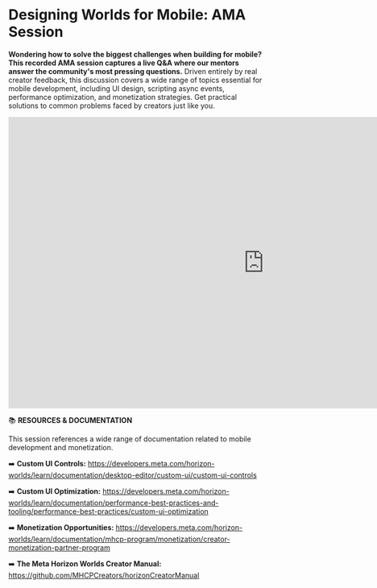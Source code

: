 # Designing Worlds for Mobile: AMA Session
**Wondering how to solve the biggest challenges when building for mobile? This recorded AMA session captures a live Q&A where our mentors answer the community's most pressing questions.** Driven entirely by real creator feedback, this discussion covers a wide range of topics essential for mobile development, including UI design, scripting async events, performance optimization, and monetization strategies. Get practical solutions to common problems faced by creators just like you.

<iframe width="1014" height="579" src="https://www.youtube.com/embed/r3KWcMC70ro" title="MHCP Mentor Office Hour Video: AMA Building in Mobile with Shards632" frameborder="0" allow="accelerometer; autoplay; clipboard-write; encrypted-media; gyroscope; picture-in-picture; web-share" referrerpolicy="strict-origin-when-cross-origin" allowfullscreen></iframe>

📚 **RESOURCES & DOCUMENTATION**

This session references a wide range of documentation related to mobile development and monetization.

➡️ **Custom UI Controls:** https://developers.meta.com/horizon-worlds/learn/documentation/desktop-editor/custom-ui/custom-ui-controls

➡️ **Custom UI Optimization:** https://developers.meta.com/horizon-worlds/learn/documentation/performance-best-practices-and-tooling/performance-best-practices/custom-ui-optimization

➡️ **Monetization Opportunities:** https://developers.meta.com/horizon-worlds/learn/documentation/mhcp-program/monetization/creator-monetization-partner-program

➡️ **The Meta Horizon Worlds Creator Manual:** https://github.com/MHCPCreators/horizonCreatorManual
